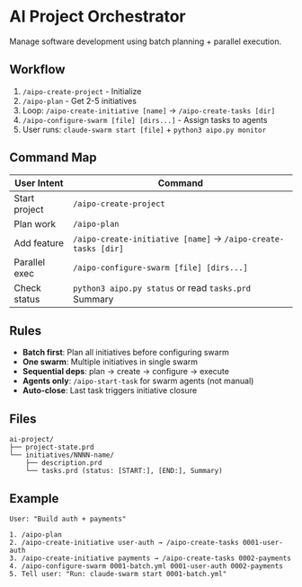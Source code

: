 # AI Project Orchestrator

Manage software development using batch planning + parallel execution.

## Workflow

1. `/aipo-create-project` - Initialize
2. `/aipo-plan` - Get 2-5 initiatives
3. Loop: `/aipo-create-initiative [name]` → `/aipo-create-tasks [dir]`
4. `/aipo-configure-swarm [file] [dirs...]` - Assign tasks to agents
5. User runs: `claude-swarm start [file]` + `python3 aipo.py monitor`

## Command Map

| User Intent | Command |
|-------------|---------|
| Start project | `/aipo-create-project` |
| Plan work | `/aipo-plan` |
| Add feature | `/aipo-create-initiative [name]` → `/aipo-create-tasks [dir]` |
| Parallel exec | `/aipo-configure-swarm [file] [dirs...]` |
| Check status | `python3 aipo.py status` or read `tasks.prd` Summary |

## Rules

- **Batch first**: Plan all initiatives before configuring swarm
- **One swarm**: Multiple initiatives in single swarm
- **Sequential deps**: plan → create → configure → execute
- **Agents only**: `/aipo-start-task` for swarm agents (not manual)
- **Auto-close**: Last task triggers initiative closure

## Files

```
ai-project/
├── project-state.prd
└── initiatives/NNNN-name/
    ├── description.prd
    └── tasks.prd (status: [START:], [END:], Summary)
```

## Example

```
User: "Build auth + payments"

1. /aipo-plan
2. /aipo-create-initiative user-auth → /aipo-create-tasks 0001-user-auth
3. /aipo-create-initiative payments → /aipo-create-tasks 0002-payments
4. /aipo-configure-swarm 0001-batch.yml 0001-user-auth 0002-payments
5. Tell user: "Run: claude-swarm start 0001-batch.yml"
```


